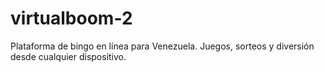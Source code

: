 # virtualboom-2
Plataforma de bingo en línea para Venezuela. Juegos, sorteos y diversión desde cualquier dispositivo.
